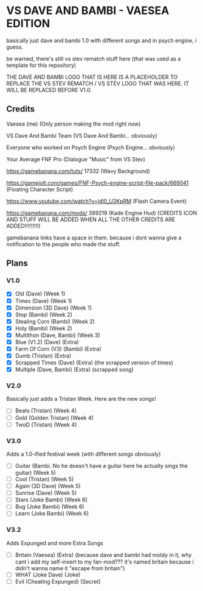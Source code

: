 # VS DAVE AND BAMBI - VAESEA EDITION
basically just dave and bambi 1.0 with different songs and in psych engine, i guess.

be warned, there's still vs stev rematch stuff here (that was used as a template for this repository)

THE DAVE AND BAMBI LOGO THAT IS HERE IS A PLACEHOLDER TO REPLACE THE VS STEV REMATCH / VS STEV LOGO THAT WAS HERE. IT WILL BE REPLACED BEFORE V1.0.

## Credits
Vaesea (me) (Only person making the mod right now)

VS Dave And Bambi Team (VS Dave And Bambi... obviously)

Everyone who worked on Psych Engine (Psych Engine... obviously)

Your Average FNF Pro (Dialogue "Music" from VS Stev)

https://gamebanana.com/tuts/ 17332 (Wavy Background)

https://gamejolt.com/games/FNF-Psych-engine-script-file-pack/669041 (Floating Character Script)

https://www.youtube.com/watch?v=idI0_U2KpRM (Flash Camera Event)

https://gamebanana.com/mods/ 389219 (Kade Engine Hud) (CREDITS ICON AND STUFF WILL BE ADDED WHEN ALL THE OTHER CREDITS ARE ADDED!!!!!!!!!)

gamebanana links have a space in them. because i dont wanna give a notification to the people who made the stuff.

## Plans
### V1.0
- [x] Old (Dave) (Week 1)
- [x] Times (Dave) (Week 1)
- [x] Dimension (3D Dave) (Week 1)
- [x] Stop (Bambi) (Week 2)
- [x] Stealing Corn (Bambi) (Week 2)
- [x] Holy (Bambi) (Week 2)
- [x] Multithon (Dave, Bambi) (Week 3)
- [x] Blue (V1.2) (Dave) (Extra)
- [x] Farm Of Corn (V3) (Bambi) (Extra)
- [x] Dumb (Tristan) (Extra)
- [x] Scrapped Times (Dave) (Extra) (the scrapped version of times)
- [x] Multiple (Dave, Bambi) (Extra) (scrapped song)

### V2.0
Basically just adds a Tristan Week. Here are the new songs!
- [ ] Beats (Tristan) (Week 4)
- [ ] Gold (Golden Tristan) (Week 4)
- [ ] TwoD (Tristan) (Week 4)

### V3.0
Adds a 1.0-ified festival week (with different songs obviously)
- [ ] Guitar (Bambi. No he doesn't have a guitar here he actually sings the guitar) (Week 5)
- [ ] Cool (Tristan) (Week 5)
- [ ] Again (3D Dave) (Week 5)
- [ ] Sunrise (Dave) (Week 5)
- [ ] Stars (Joke Bambi) (Week 6)
- [ ] Bug (Joke Bambi) (Week 6)
- [ ] Learn (Joke Bambi) (Week 6)

### V3.2
Adds Expunged and more Extra Songs
- [ ] Britain (Vaesea) (Extra) (because dave and bambi had moldy in it, why cant i add my self-insert to my fan-mod??? it's named britain because i didn't wanna name it "escape from britain")
- [ ] WHAT (Joke Dave) (Joke)
- [ ] Evil (Cheating Expunged) (Secret)
